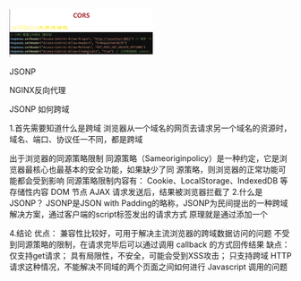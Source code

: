 <img src="../image/image-20220713193414239.png" alt="image-20220713193414239" style="zoom:25%;" />

JSONP

NGINX反向代理



JSONP 如何跨域



1.首先需要知道什么是跨域
浏览器从一个域名的网页去请求另一个域名的资源时，域名、端口、协议任一不同，都是跨域

出于浏览器的同源策略限制
同源策略（Sameoriginpolicy）是一种约定，它是浏览器最核心也最基本的安全功能，如果缺少了同 源策略，则浏览器的正常功能可能都会受到影响
同源策略限制内容有：
Cookie、LocalStorage、IndexedDB 等存储性内容
DOM 节点
AJAX 请求发送后，结果被浏览器拦截了
2.什么是JSONP？
JSONP是JSON with Padding的略称，JSONP为民间提出的一种跨域解决方案，通过客户端的script标签发出的请求方式
原理就是通过添加一个<script>标签，向服务器请求JSON数据，这样不受同源政策限制。服务器收到请求后，将数据放在一个callback回调函数中传回来。比如axios。不过只支持GET请求且不安全，可能遇到XSS攻击，不过它的好处是可以向老浏览器或不支持CORS的网站请求数据
服务端： 将服务端返回数据封装到指定函数中返回 callback({返回数据})
客户端： 不管是我们的script标签的src还是img标签的src，或者说link标签的href他们没有被同源策略所限制，比如我们有可能使用一个网络上的图片，就可以请求得到；所以利用同源策略漏洞，将访问地址放在下面的标签的路径中，<script src="www.baidu.com"> 、< img src=""/>、 <link href=""/> 来解决跨域的问题
3.jsonp简单实现
实现步骤

获取客户端发送过来的回调函数的名字
得到要通过JSONP形式发送给客户端的数据
根据前两步得到的数据，拼接出一一个函数调用的字符串
把上一步拼接得到的字符串，响应给客户端的<script>标签进行解析执行
node服务器端代码

   const express = require('express')
   const app = express()
   const port = 3000

   //路由配置
   app.get("/user",(req,res)=>{
      //1.获取客户端发送过来的回调函数的名字
      let fnName = req.query.callback;
      //2.得到要通过JSONP形式发送给客户端的数据
      const data = {name:'tom'}
      //3.根据前两步得到的数据，拼接出个函数调用的字符串
      let result = `${fnName}({name:"tom"})`
      //4.把上步拼接得到的字符串，响应给客户端的<script> 标签进行解析执行
      res.send(result);
   })

   app.listen(port, () => {
      console.log(`Example app listening on port ${port}`)
   })

前端代码

   <head>
      <meta charset="UTF-8">
      <meta http-equiv="X-UA-Compatible" content="IE=edge">
      <meta name="viewport" content="width=device-width, initial-scale=1.0">
      <title>JSONP简单实现</title>
   </head>
      <body>
         <button id="btn">点击发送请求</button>
         <script>
            function getJsonpData(data) {
               console.log("获取数据成功")
               console.log(data) //{name:'tom'}
            }
            var btn = document.getElementById("btn");
            btn.onclick = function () {
               //创建script标签
               var script = document.createElement("script");
               script.src = 'http://localhost:3000/user?callback=getJsonpData';
               document.body.appendChild(script);
               script.onload = function () {
                  document.body.removeChild(script)
               }
            }
         </script>
      </body>
   </html>

4.结论
优点：
兼容性比较好，可用于解决主流浏览器的跨域数据访问的问题
不受到同源策略的限制，在请求完毕后可以通过调用 callback 的方式回传结果
缺点：
仅支持get请求；
具有局限性，不安全，可能会受到XSS攻击；
只支持跨域 HTTP 请求这种情况，不能解决不同域的两个页面之间如何进行 Javascript 调用的问题